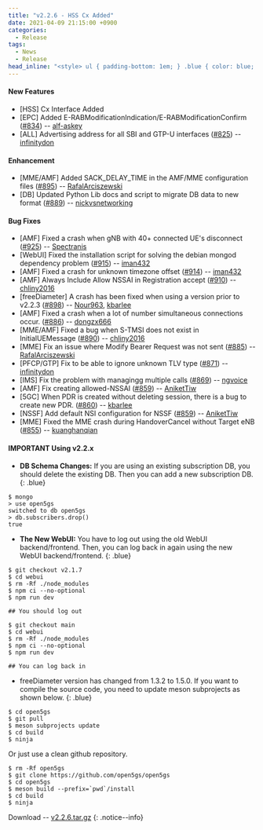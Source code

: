 ```yaml
---
title: "v2.2.6 - HSS Cx Added"
date: 2021-04-09 21:15:00 +0900
categories:
  - Release
tags:
  - News
  - Release
head_inline: "<style> ul { padding-bottom: 1em; } .blue { color: blue; }</style>"
---
```


#### New Features
- [HSS] Cx Interface Added
- [EPC] Added E-RABModificationIndication/E-RABModificationConfirm ([#834](https://github.com/open5gs/open5gs/issues/834)) -- [alf-askey](https://github.com/alf-askey) 
- [ALL] Advertising address for all SBI and GTP-U interfaces ([#825](https://github.com/open5gs/open5gs/issues/825)) -- [infinitydon](https://github.com/infinitydon) 

#### Enhancement
- [MME/AMF] Added SACK_DELAY_TIME in the AMF/MME configuration files ([#895](https://github.com/open5gs/open5gs/issues/895)) -- [RafalArciszewski](https://github.com/RafalArciszewski) 
- [DB] Updated Python Lib docs and script to migrate DB data to new format ([#889](https://github.com/open5gs/open5gs/pull/889)) -- [nickvsnetworking](https://github.com/nickvsnetworking) 

#### Bug Fixes
- [AMF] Fixed a crash when gNB with 40+ connected UE's disconnect ([#925](https://github.com/open5gs/open5gs/issues/925)) -- [Spectranis](https://github.com/Spectranis)
- [WebUI] Fixed the installation script for solving the debian mongod dependency problem ([#915](https://github.com/open5gs/open5gs/issues/915)) -- [iman432](https://github.com/iman432)
- [AMF] Fixed a crash for unknown timezone offset  ([#914](https://github.com/open5gs/open5gs/issues/914)) -- [iman432](https://github.com/iman432)
- [AMF] Always Include Allow NSSAI in Registration accept ([#910](https://github.com/open5gs/open5gs/issues/910)) -- [chliny2016](https://github.com/chliny2016)
- [freeDiameter] A crash has been fixed when using a version prior to v2.2.3 ([#898](https://github.com/open5gs/open5gs/issues/898)) -- [Nour963](https://github.com/Nour963), [kbarlee](https://github.com/kbarlee)
- [AMF] Fixed a crash when a lot of number simultaneous connections occur. ([#886](https://github.com/open5gs/open5gs/issues/886)) -- [dongzx666](https://github.com/dongzx666)
- [MME/AMF] Fixed a bug when S-TMSI does not exist in InitialUEMessage ([#890](https://github.com/open5gs/open5gs/issues/890)) -- [chliny2016](https://github.com/chliny2016) 
- [MME] Fix an issue where Modify Bearer Request was not sent ([#885](https://github.com/open5gs/open5gs/issues/885)) -- [RafalArciszewski](https://github.com/RafalArciszewski) 
- [PFCP/GTP] Fix to be able to ignore unknown TLV type ([#871](https://github.com/open5gs/open5gs/issues/871)) -- [infinitydon](https://github.com/infinitydon) 
- [IMS] Fix the problem with managingg multiple calls ([#869](https://github.com/open5gs/open5gs/issues/869)) -- [ngvoice](https://github.com/ngvoice) 
- [AMF] Fix creating allowed-NSSAI ([#859](https://github.com/open5gs/open5gs/issues/859)) -- [AniketTiw](https://github.com/AniketTiw) 
- [5GC] When PDR is created without deleting session, there is a bug to create new PDR. ([#860](https://github.com/open5gs/open5gs/issues/860)) -- [kbarlee](https://github.com/kbarlee) 
- [NSSF] Add default NSI configuration for NSSF ([#859](https://github.com/open5gs/open5gs/issues/859)) -- [AniketTiw](https://github.com/AniketTiw) 
- [MME] Fixed the MME crash during HandoverCancel without Target eNB ([#855](https://github.com/open5gs/open5gs/issues/855)) -- [kuanghanqian](https://github.com/kuanghanqian) 

#### IMPORTANT Using v2.2.x

- **DB Schema Changes:** If you are using an existing subscription DB, you should delete the existing DB. Then you can add a new subscription DB.
{: .blue}
```
$ mongo
> use open5gs
switched to db open5gs
> db.subscribers.drop()
true
```

- **The New WebUI:** You have to log out using the old WebUI backend/frontend. Then, you can log back in again using the new WebUI backend/frontend.
{: .blue}
```
$ git checkout v2.1.7
$ cd webui
$ rm -Rf ./node_modules
$ npm ci --no-optional
$ npm run dev

## You should log out

$ git checkout main
$ cd webui
$ rm -Rf ./node_modules
$ npm ci --no-optional
$ npm run dev

## You can log back in
```

- freeDiameter version has changed from 1.3.2 to 1.5.0. If you want to compile the source code, you need to update meson subprojects as shown below.
{: .blue}

```
$ cd open5gs
$ git pull
$ meson subprojects update
$ cd build
$ ninja
```

Or just use a clean github repository.

```
$ rm -Rf open5gs
$ git clone https://github.com/open5gs/open5gs
$ cd open5gs
$ meson build --prefix=`pwd`/install
$ cd build
$ ninja
```


Download -- [v2.2.6.tar.gz](https://github.com/open5gs/open5gs/archive/v2.2.6.tar.gz)
{: .notice--info}
